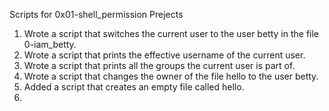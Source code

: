 Scripts for 0x01-shell_permission Prejects
1. Wrote a script that switches the current user to the user betty in the file 0-iam_betty.
2. Wrote a script that prints the effective username of the current user.
3. Wrote a script that prints all the groups the current user is part of.
4. Wrote a script that changes the owner of the file hello to the user betty.
5. Added a script that creates an empty file called hello.
6.
